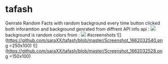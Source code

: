 # tafash
Genrate Random Facts with random background every time button clicked
both inforamtion and background genrated from diffrent API
info api : ![](https://uselessfacts.jsph.pl/)
background is random colors from : ![](https://x-colors.herokuapp.com/)
#screenshots
![](https://github.com/saraXX/tafash/blob/master/Screenshot_1662032540.png =250x100)
![](https://github.com/saraXX/tafash/blob/master/Screenshot_1662032528.png =150x100)
